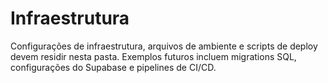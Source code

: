 # Infraestrutura

Configurações de infraestrutura, arquivos de ambiente e scripts de deploy devem residir nesta pasta. Exemplos futuros incluem migrations SQL, configurações do Supabase e pipelines de CI/CD.
